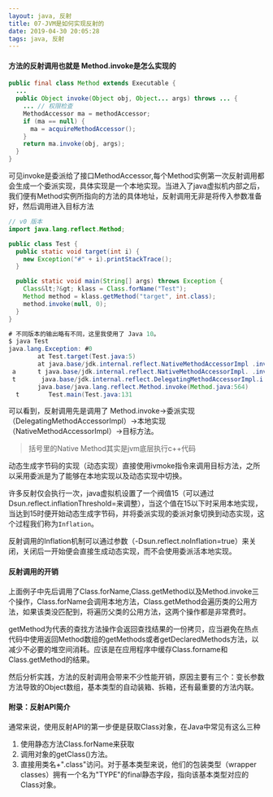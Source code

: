 ```yaml
---
layout: java, 反射
title: 07-JVM是如何实现反射的
date: 2019-04-30 20:05:28
tags: java, 反射
---
```

#### 方法的反射调用也就是 Method.invoke是怎么实现的
```java
public final class Method extends Executable {
  ...
  public Object invoke(Object obj, Object... args) throws ... {
    ... // 权限检查
    MethodAccessor ma = methodAccessor;
    if (ma == null) {
      ma = acquireMethodAccessor();
    }
    return ma.invoke(obj, args);
  }
}
```
可见invoke是委派给了接口MethodAccessor,每个Method实例第一次反射调用都会生成一个委派实现，具体实现是一个本地实现。当进入了java虚拟机内部之后，我们便有Method实例所指向的方法的具体地址，反射调用无非是将传入参数准备好，然后调用进入目标方法
```java
// v0 版本
import java.lang.reflect.Method;

public class Test {
  public static void target(int i) {
    new Exception("#" + i).printStackTrace();
  }

  public static void main(String[] args) throws Exception {
    Class&lt;?&gt; klass = Class.forName("Test");
    Method method = klass.getMethod("target", int.class);
    method.invoke(null, 0);
  }
}

# 不同版本的输出略有不同，这里我使用了 Java 10。
$ java Test
java.lang.Exception: #0
        at Test.target(Test.java:5)
        at java.base/jdk.internal.reflect.NativeMethodAccessorImpl .invoke0(Native Method)
 a      t java.base/jdk.internal.reflect.NativeMethodAccessorImpl. .invoke(NativeMethodAccessorImpl.java:62)
 t       java.base/jdk.internal.reflect.DelegatingMethodAccessorImpl.i .invoke(DelegatingMethodAccessorImpl.java:43)
        java.base/java.lang.reflect.Method.invoke(Method.java:564)
  t        Test.main(Test.java:131
```
可以看到，反射调用先是调用了 Method.invoke->委派实现（DelegatingMethodAccessorImpl）->本地实现（NativeMethodAccessorImpl）->目标方法。
> 括号里的Native Method其实是jvm底层执行c++代码

动态生成字节码的实现（动态实现）直接使用ivmoke指令来调用目标方法，之所以采用委派是为了能够在本地实现以及动态实现中切换。

许多反射仅会执行一次，java虚拟机设置了一个阀值15（可以通过Dsun.reflect.inflationThreshold=来调整），当这个值在15以下时采用本地实现，当达到15时便开始动态生成字节码，并将委派实现的委派对象切换到动态实现，这个过程我们称为`Inflation`。

反射调用的Inflation机制可以通过参数（-Dsun.reflect.noInflation=true）来关闭，关闭后一开始便会直接生成动态实现，而不会使用委派活本地实现。

#### 反射调用的开销
上面例子中先后调用了Class.forName,Class.getMethod以及Method.invoke三个操作，Class.forName会调用本地方法，Class.getMethod会遍历类的公用方法，如果该类没匹配到，将遍历父类的公用方法，这两个操作都是非常费时。

getMethod为代表的查找方法操作会返回查找结果的一份拷贝，应当避免在热点代码中使用返回Method数组的getMethods或者getDeclaredMethods方法，以减少不必要的堆空间消耗。应该是在应用程序中缓存Class.forname和Class.getMethod的结果。

然后分析实践，方法的反射调用会带来不少性能开销，原因主要有三个：变长参数方法导致的Object数组，基本类型的自动装箱、拆箱，还有最重要的方法内联。


#### 附录：反射API简介
通常来说，使用反射API的第一步便是获取Class对象，在Java中常见有这么三种
1. 使用静态方法Class.forName来获取
2. 调用对象的getClass()方法。
3. 直接用类名+".class"访问。对于基本类型来说，他们的包装类型（wrapper classes）拥有一个名为"TYPE"的final静态字段，指向该基本类型对应的Class对象。

